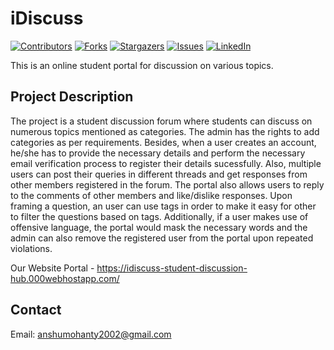 <div id="top"></div>

# iDiscuss
[![Contributors][contributors-shield]][contributors-url]
[![Forks][forks-shield]][forks-url]
[![Stargazers][stars-shield]][stars-url]
[![Issues][issues-shield]][issues-url]
[![LinkedIn][linkedin-shield]][linkedin-url]

This is an online student portal for discussion on various topics.

## Project Description
The project is a student discussion forum where students can discuss on numerous topics mentioned as categories. The admin has the rights to add categories as per requirements. Besides, when a user creates an account, he/she has to provide the necessary details and perform the necessary email verification process to register their details sucessfully. Also, multiple users can post their queries in different threads and get responses from other members registered in the forum. The portal also allows users to reply to the comments of other members and like/dislike responses. Upon framing a question, an user can use tags in order to make it easy for other to filter the questions based on tags. Additionally, if a user makes use of offensive language, the portal would mask the necessary words and the admin can also remove the registered user from the portal upon repeated violations.

Our Website Portal - https://idiscuss-student-discussion-hub.000webhostapp.com/

## Contact
Email: anshumohanty2002@gmail.com


[contributors-shield]: https://img.shields.io/github/contributors/AnshumanMohanty-2001/iDiscuss.svg?style=for-the-badge
[contributors-url]: https://github.com/AnshumanMohanty-2001/iDiscuss/graphs/contributors
[forks-shield]: https://img.shields.io/github/forks/AnshumanMohanty-2001/iDiscuss.svg?style=for-the-badge
[forks-url]: https://github.com/AnshumanMohanty-2001/iDiscuss/network/members
[stars-shield]: https://img.shields.io/github/stars/AnshumanMohanty-2001/iDiscuss.svg?style=for-the-badge
[stars-url]: https://github.com/AnshumanMohanty-2001/iDiscuss/stargazers
[issues-shield]: https://img.shields.io/github/issues/AnshumanMohanty-2001/iDiscuss.svg?style=for-the-badge
[issues-url]: https://github.com/AnshumanMohanty-2001/iDiscuss/issues
[linkedin-shield]: https://img.shields.io/badge/-LinkedIn-black.svg?style=for-the-badge&logo=linkedin&colorB=555
[linkedin-url]: https://www.linkedin.com/in/anshuman-mohanty-b21b04231/
